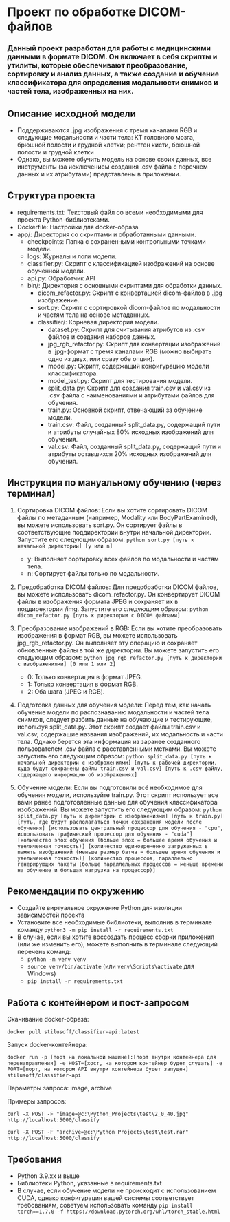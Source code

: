 # Проект по обработке DICOM-файлов

### Данный проект разработан для работы с медицинскими данными в формате DICOM. Он включает в себя скрипты и утилиты, которые обеспечивают преобразование, сортировку и анализ данных, а также создание и обучение классификатора для определения модальности снимков и частей тела, изображенных на них. 

## Описание исходной модели

- Поддерживаются .jpg изображения с тремя каналами RGB и следующие модальности и части тела: КТ головного мозга, брюшной полости и грудной клетки; рентген кисти, брюшной полости и грудной клетки
- Однако, вы можете обучить модель на основе своих данных, все инструменты (за исключением создания .csv файла с перечнем данных и их атрибутами) представлены в приложении.

## Структура проекта

+ requirements.txt: Текстовый файл со всеми необходимыми для проекта Python-библиотеками.
+ Dockerfile: Настройки для docker-образа
+ app/: Директория со скриптами и обработанными данными.
   + checkpoints: Папка с сохраненными контрольными точками модели.
   + logs: Журналы и логи модели.
   + classifier.py: Скрипт с классификацией изображений на основе обученной модели.
   + api.py: Обработчик API
   + bin/: Директория с основными скриптами для обработки данных.
      + dicom_refactor.py: Скрипт с конвертацией dicom-файлов в .jpg изображение.
      + sort.py: Скрипт с сортировкой dicom-файлов по модальности и частям тела на основе метаданных.
      + classifier/: Корневая директория модели.
         + dataset.py: Скрипт для считывания атрибутов из .csv файлов и создания наборов данных.
         + jpg_rgb_refactor.py: Скрипт для конвертации изображений в .jpg-формат с тремя каналами RGB (можно выбирать одно из двух, или сразу обе опции).
         + model.py: Скрипт, содержащий конфигурацию модели классификатора.
         + model_test.py: Скрипт для тестирования модели.
         + split_data.py: Скрипт для создания train.csv и val.csv из .csv файла с наименованиями и атрибутами файлов для обучения.
         + train.py: Основной скрипт, отвечающий за обучение модели.
         + train.csv: Файл, созданный split_data.py, содержащий пути и атрибуты случайных 80% исходных изображений для обучения.
         + val.csv: Файл, созданный split_data.py, содержащий пути и атрибуты оставшихся 20% исходных изображений для обучения.

## Инструкция по мануальному обучению (через терминал)

1. Сортировка DICOM файлов: Если вы хотите сортировать DICOM файлы по метаданным (например, Modality или BodyPartExamined), вы можете использовать sort.py. Он сортирует файлы в соответствующие поддиректории внутри начальной директории. Запустите его следующим образом:
```python sort.py [путь к начальной директории] [y или n]```
   - y: Выполняет сортировку всех файлов по модальности и частям тела.
   - n: Сортирует файлы только по модальности.

2. Предобработка DICOM файлов: Для предобработки DICOM файлов, вы можете использовать dicom_refactor.py. Он конвертирует DICOM файлы в изображения формата JPEG и сохраняет их в поддиректории /img. Запустите его следующим образом:
```python dicom_refactor.py [путь к директории с DICOM файлами]```
3. Преобразование изображений в RGB: Если вы хотите преобразовать изображения в формат RGB, вы можете использовать jpg_rgb_refactor.py. Он выполняет эту операцию и сохраняет обновленные файлы в той же директории. Вы можете запустить его следующим образом:
```python jpg_rgb_refactor.py [путь к директории с изображениями] [0 или 1 или 2]```
   - 0: Только конвертация в формат JPEG.
   - 1: Только конвертация в формат RGB.
   - 2: Оба шага (JPEG и RGB).

4. Подготовка данных для обучения модели: Перед тем, как начать обучение модели по распознаванию модальности и частей тела снимков, следует разбить данные на обучающие и тестирующие, используя split_data.py. Этот скрипт создает файлы train.csv и val.csv, содержащие названия изображений, их модальность и части тела. Однако берется эта информация из заранее созданного пользователем .csv файла с расставленными метками. Вы можете запустить его следующим образом:
```python split_data.py [путь к начальной директории с изображениями] [путь к рабочей директории, куда будут сохранены файлы train.csv и val.csv] [путь к .csv файлу, содержащего информацию об изображениях]```
5. Обучение модели: Если вы подготовили всё необходимое для обучения модели, используйте train.py. Этот скрипт использует все вами ранее подготовленные данные для обучения классификатора изображений. Вы можете запустить его следующим образом:
```python split_data.py [путь к директории с изображениями] [путь к train.py] [путь, где будут располагаться точки сохранения модели после обучения] [использовать центральный процессор для обучения - "cpu", использовать графический процессор для обучения - "cuda"] [количество эпох обучения (больше эпох = большее время обучения и увеличенная точность)] [количество единовременно загруженных в память изображений (меньше размер батча = большее время обучения и увеличенная точность)] [количество процессов, параллельно генерирующих пакеты (больше параллельных процессов = меньше времени на обучение и большая нагрузка на процессор)]```

## Рекомендации по окружению

- Создайте виртуальное окружение Python для изоляции зависимостей проекта
- Установите все необходимые библиотеки, выполнив в терминале команду ```python3 -m pip install -r requirements.txt```
- В случае, если вы хотите воссоздать процесс сборки приложения (или же изменить его), можете выполнить в терминале следующий перечень команд:
   - ```python -m venv venv```
   - ```source venv/bin/activate``` (или ```venv\Scripts\activate``` для Windows)
   - ```pip install -r requirements.txt```

## Работа с контейнером и пост-запросом 

Скачивание docker-образа:

```docker pull stilusoff/classifier-api:latest```

Запуск docker-контейнера:

```docker run -p [порт на локальной машине]:[порт внутри контейнера для перенаправления] -e HOST=[хост, на котором контейнер будет слушать] -e PORT=[порт, на котором API внутри контейнера будет запущен] stilusoff/classifier-api```

Параметры запроса: image, archive

Примеры запросов:

```curl -X POST -F "image=@c:\Python_Projects\test\2_0_40.jpg" http://localhost:5000/classify```

```curl -X POST -F "archive=@c:\Python_Projects\test\test.rar" http://localhost:5000/classify```



## Требования

- Python 3.9.xx и выше
- Библиотеки Python, указанные в requirements.txt
- В случае, если обучение модели не происходит с использованием CUDA, однако конфигурация вашей системы соответствует требованиям, советуем использовать команду ```pip install torch==1.7.0 -f https://download.pytorch.org/whl/torch_stable.html```
